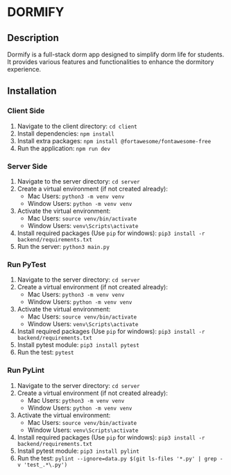 # DORMIFY

## Description
Dormify is a full-stack dorm app designed to simplify dorm life for students. It provides various features and functionalities to enhance the dormitory experience.


## Installation
### Client Side
1. Navigate to the client directory: `cd client`
2. Install dependencies: `npm install`
3. Install extra packages: `npm install @fortawesome/fontawesome-free`
4. Run the application: `npm run dev`

### Server Side
1. Navigate to the server directory: `cd server`
2. Create a virtual environment (if not created already): 
   - Mac Users: `python3 -m venv venv`
   - Window Users: `python -m venv venv`
3. Activate the virtual environment: 
   - Mac Users: `source venv/bin/activate`
   - Window Users: `venv\Scripts\activate`
4. Install required packages (Use `pip` for windows): `pip3 install -r backend/requirements.txt`
5. Run the server: `python3 main.py`

### Run PyTest
1. Navigate to the server directory: `cd server`
2. Create a virtual environment (if not created already): 
   - Mac Users: `python3 -m venv venv`
   - Window Users: `python -m venv venv`
3. Activate the virtual environment: 
   - Mac Users: `source venv/bin/activate`
   - Window Users: `venv\Scripts\activate`
4. Install required packages (Use `pip` for windows): `pip3 install -r backend/requirements.txt`
5. Install pytest module: `pip3 install pytest`
6. Run the test: `pytest`

### Run PyLint
1. Navigate to the server directory: `cd server`
2. Create a virtual environment (if not created already): 
   - Mac Users: `python3 -m venv venv`
   - Window Users: `python -m venv venv`
3. Activate the virtual environment: 
   - Mac Users: `source venv/bin/activate`
   - Window Users: `venv\Scripts\activate`
4. Install required packages (Use `pip` for windows): `pip3 install -r backend/requirements.txt`
5. Install pytest module: `pip3 install pylint`
6. Run the test: `pylint --ignore=data.py $(git ls-files '*.py' | grep -v 'test_.*\.py')`